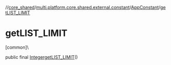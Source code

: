 //[core_shared](../../../index.md)/[multi.platform.core.shared.external.constant](../index.md)/[AppConstant](index.md)/[getLIST_LIMIT](get-l-i-s-t_-l-i-m-i-t.md)

# getLIST_LIMIT

[common]\

public final [Integer](https://docs.oracle.com/javase/8/docs/api/java/lang/Integer.html)[getLIST_LIMIT](get-l-i-s-t_-l-i-m-i-t.md)()
